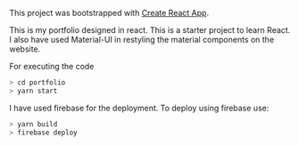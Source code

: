 This project was bootstrapped with [Create React App](https://github.com/facebookincubator/create-react-app).

This is my portfolio designed in react. This is a starter project to learn React. I also have used Material-UI in
restyling the material components on the website.

For executing the code

```sh
> cd portfolio
> yarn start
```

I have used firebase for the deployment. To deploy using firebase use:

```sh
> yarn build
> firebase deploy
```

